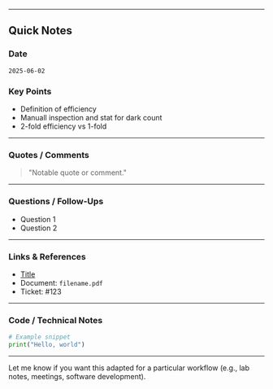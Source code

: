 
---

## Quick Notes

### Date

`2025-06-02`

### Key Points

* Definition of efficiency
* Manuall inspection and stat for dark count
* 2-fold efficiency vs 1-fold

---

### Quotes / Comments

> "Notable quote or comment."

---

### Questions / Follow-Ups

* Question 1
* Question 2

---

### Links & References

* [Title](https://example.com)
* Document: `filename.pdf`
* Ticket: #123

---

### Code / Technical Notes

```python
# Example snippet
print("Hello, world")
```

---

Let me know if you want this adapted for a particular workflow (e.g., lab notes, meetings, software development).
